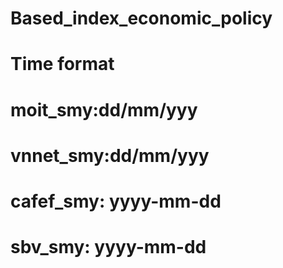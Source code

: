 # Based_index_economic_policy
  # Time format
  # moit_smy:dd/mm/yyy
  # vnnet_smy:dd/mm/yyy
  # cafef_smy: yyyy-mm-dd
  # sbv_smy: yyyy-mm-dd
